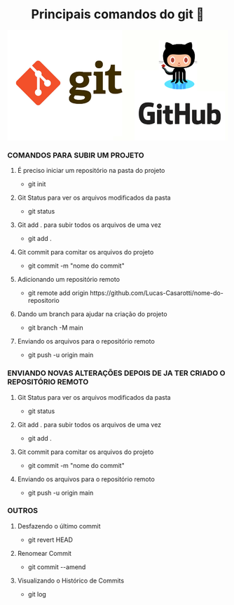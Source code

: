 
<h1 align="center">Principais comandos do git 📄 </h1>
<img src="https://github.com/Lucas-Casarotti/comandos-git/blob/main/git.png" min-width="960" max-width="960" align="center">

<h3>COMANDOS PARA SUBIR UM PROJETO</h3>

<ol>
  <li><p>É preciso iniciar um repositório na pasta do projeto</p></li>
  <ul><li>git init</li></ul>
  
  <li><p>Git Status para ver os arquivos modificados da pasta</p></li>
  <ul><li>git status</li></ul>
  
  <li><p>Git add . para subir todos os arquivos de uma vez</p></li>
  <ul><li>git add .</li></ul>
  
  <li><p>Git commit para comitar os arquivos do projeto</p></li>
  <ul><li>git commit -m "nome do commit"</li></ul>
  
  <li><p>Adicionando um repositório remoto</p></li>
  <ul><li>git remote add origin https://github.com/Lucas-Casarotti/nome-do-repositorio</li></ul>
  
  <li><p>Dando um branch para ajudar na criação do projeto</p></li>
  <ul><li>git branch -M main</li></ul>
  
  <li><p>Enviando os arquivos para o repositório remoto</p></li>
  <ul><li>git push -u origin main</li></ul>
</ol>

<h3>ENVIANDO NOVAS ALTERAÇÕES DEPOIS DE JA TER CRIADO O REPOSITÓRIO REMOTO</h3>
  
<ol>
  <li><p>Git Status para ver os arquivos modificados da pasta</p></li>
  <ul><li>git status</li></ul>
  
  <li><p>Git add . para subir todos os arquivos de uma vez</p></li>
  <ul><li>git add .</li></ul>
  
  <li><p>Git commit para comitar os arquivos do projeto</p></li>
  <ul><li>git commit -m "nome do commit"</li></ul>
  
  <li><p>Enviando os arquivos para o repositório remoto</p></li>
  <ul><li>git push -u origin main</li></ul>
</ol>

<h3>OUTROS</h3>
  
<ol>
  <li><p>Desfazendo o último commit</p></li>
  <ul><li>git revert HEAD</li></ul>
  
  <li><p>Renomear Commit</p></li>
  <ul><li>git commit --amend</li></ul>
  
  <li><p>Visualizando o Histórico de Commits</p></li>
  <ul><li>git log</li></ul>
</ol>


